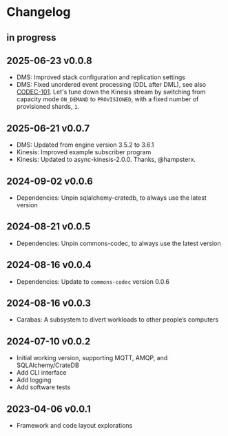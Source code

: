 # Changelog

## in progress

## 2025-06-23 v0.0.8
- DMS: Improved stack configuration and replication settings
- DMS: Fixed unordered event processing (DDL after DML), see also [CODEC-101].
  Let's tune down the Kinesis stream by switching from capacity mode
  `ON_DEMAND` to `PROVISIONED`, with a fixed number of provisioned shards, `1`.

[CODEC-101]: https://github.com/crate/commons-codec/issues/101

## 2025-06-21 v0.0.7
- DMS: Updated from engine version 3.5.2 to 3.6.1
- Kinesis: Improved example subscriber program
- Kinesis: Updated to async-kinesis-2.0.0. Thanks, @hampsterx.

## 2024-09-02 v0.0.6
- Dependencies: Unpin sqlalchemy-cratedb, to always use the latest version

## 2024-08-21 v0.0.5
- Dependencies: Unpin commons-codec, to always use the latest version

## 2024-08-16 v0.0.4
- Dependencies: Update to `commons-codec` version 0.0.6

## 2024-08-16 v0.0.3
- Carabas: A subsystem to divert workloads to other people’s computers

## 2024-07-10 v0.0.2
- Initial working version, supporting MQTT, AMQP, and SQLAlchemy/CrateDB
- Add CLI interface
- Add logging
- Add software tests

## 2023-04-06 v0.0.1
- Framework and code layout explorations
